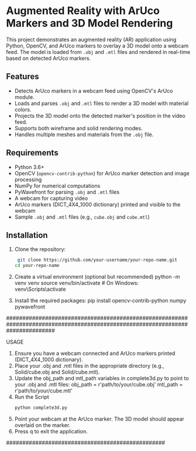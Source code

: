 # Augmented Reality with ArUco Markers and 3D Model Rendering

This project demonstrates an augmented reality (AR) application using Python, OpenCV, and ArUco markers to overlay a 3D model onto a webcam feed. The model is loaded from `.obj` and `.mtl` files and rendered in real-time based on detected ArUco markers.

## Features
- Detects ArUco markers in a webcam feed using OpenCV's ArUco module.
- Loads and parses `.obj` and `.mtl` files to render a 3D model with material colors.
- Projects the 3D model onto the detected marker's position in the video feed.
- Supports both wireframe and solid rendering modes.
- Handles multiple meshes and materials from the `.obj` file.

## Requirements
- Python 3.6+
- OpenCV (`opencv-contrib-python`) for ArUco marker detection and image processing
- NumPy for numerical computations
- PyWavefront for parsing `.obj` and `.mtl` files
- A webcam for capturing video
- ArUco markers (DICT_4X4_1000 dictionary) printed and visible to the webcam
- Sample `.obj` and `.mtl` files (e.g., `cube.obj` and `cube.mtl`)

## Installation
1. Clone the repository:
   	```bash
  	 git clone https://github.com/your-username/your-repo-name.git
   	cd your-repo-name

2. Create a virtual environment (optional but recommended)
     	python -m venv venv
     	source venv/bin/activate  # On Windows: venv\Scripts\activate

3. Install the required packages:
	pip install opencv-contrib-python numpy pywavefront

###############################################################################################################################

USAGE

1. Ensure you have a webcam connected and ArUco markers printed (DICT_4X4_1000 dictionary).
2. Place your .obj and .mtl files in the appropriate directory (e.g., Solid/cube.obj and Solid/cube.mtl).
3. Update the obj_path and mtl_path variables in complete3d.py to point to your .obj and .mtl files:
	obj_path = r'path/to/your/cube.obj'
 	mtl_path = r'path/to/your/cube.mtl'
4. Run the Script 
	```bash 
 	python complete3d.py

5. Point your webcam at the ArUco marker. The 3D model should appear overlaid on the marker.
6. Press q to exit the application.

#################################################

	
